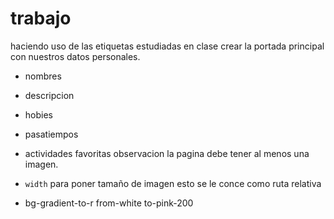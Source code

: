 # trabajo
haciendo uso de las etiquetas estudiadas en clase
crear la portada principal con nuestros datos personales.
- nombres
- descripcion
- hobies
- pasatiempos
- actividades favoritas
observacion la pagina debe tener al menos una imagen.

- `width` para poner tamaño de imagen esto se le conce como ruta relativa
- bg-gradient-to-r from-white to-pink-200 